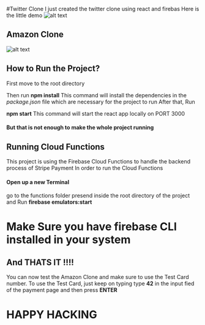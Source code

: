 #Twitter Clone
I just created the twitter clone using react and firebas
Here is the little demo
![alt text](https://github.com/AsnanAshfaq/Amazon-Clone-with-Stripe/blob/master/Twitter-Clone.gif?raw=true)


## Amazon Clone
![alt text](https://github.com/AsnanAshfaq/Amazon-Clone-with-Stripe/blob/master/Amazon-Clone.gif?raw=true)

## How to Run the Project?
First move to the root directory 

Then run 
**npm install**
This command will install the dependencies in the *package.json* file which are necessary for the project to run
After that, Run 

**npm start**
This command will start the react app locally on PORT 3000
#### But that is not enough to make the whole project running

## Running Cloud Functions
This project is using the Firebase Cloud Functions to handle the backend process of Stripe Payment 
In order to run the Cloud Functions
#### Open up a new Terminal
go to the functions folder presend inside the root directory of the project and Run
**firebase emulators:start**

# Make Sure you have firebase CLI installed in your system

## And THATS IT !!!!
You can now test the Amazon Clone and make sure to use the Test Card number.
To use the Test Card, just keep on typing type **42** in the input fied of the payment page and then press **ENTER**

# HAPPY HACKING
